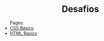 <h1 align="center">Desafios</h1>

<ul> Pages:
<li><a href="https://ivanunes.github.io/estudos/desafios/css_basico">CSS Básico</a></li>
<li><a href="https://ivanunes.github.io/estudos/desafios/html_basico/">HTML Básico</a></li>
</ul>
